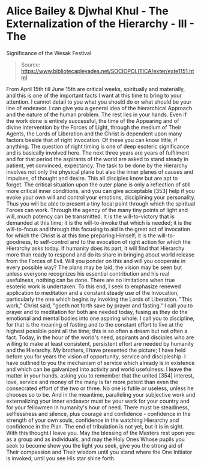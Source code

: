 # Alice Bailey & Djwhal Khul - The Externalization of the Hierarchy - III - The
Significance of the Wesak Festival

> Source: https://www.bibliotecapleyades.net/SOCIOPOLITICA/exter/exte1151.html

From April 15th till June 15th are critical weeks, spiritually and materially, and this is one of the important facts I want at this time to bring to your attention. I cannot detail to you what you should do or what should be your line of endeavor. I can give you a general idea of the hierarchical Approach and the nature of the human problem. The rest lies in your hands.
Even if the work done is entirely successful, the time of the Appearing and of divine intervention by the Forces of Light, through the medium of Their Agents, the Lords of Liberation and the Christ is dependent upon many factors beside that of right invocation. Of these you can know little, if anything. The question of right timing is one of deep esoteric significance and is basically involved here. The next three years are years of fulfilment and for that period the aspirants of the world are asked to stand steady in patient, yet convinced, expectancy. The task to be done by the Hierarchy involves not only the physical plane but also the inner planes of causes and impulses, of thought and desire. This all disciples know but are apt to forget. The critical situation upon the outer plane is only a reflection of still more critical inner conditions, and you can give acceptable [353] help if you evoke your own will and control your emotions, disciplining your personality. Thus you will be able to present a tiny focal point through which the spiritual Forces can work. Through the agency of the many tiny points of light and will, much potency can be transmitted.
It is the will-to-victory that is demanded at this time; it is the will-to-invoke that which is needed; it is the will-to-focus and through this focusing to aid in the great act of invocation for which the Christ is at this time preparing Himself; it is the will-to-goodness, to self-control and to the evocation of right action for which the Hierarchy asks today. If humanity does its part, it will find that Hierarchy more than ready to respond and do its share in bringing about world release from the Forces of Evil.
Will you ponder on this and will you cooperate in every possible way? The plans may be laid, the vision may be seen but unless everyone recognizes his essential contribution and his real usefulness, nothing can be done. There are no limitations when true esoteric work is undertaken. To this end, I seek to emphasize renewed application to meditation and a constant steady use of the Invocation, particularly the one which begins by invoking the Lords of Liberation.
"This work," Christ said, "goeth not forth save by prayer and fasting." I call you to prayer and to meditation for both are needed today, fusing as they do the emotional and mental bodies into one aspiring whole. I call you to discipline, for that is the meaning of fasting and to the constant effort to live at the highest possible point all the time; this is so often a dream but not often a fact. Today, in the hour of the world's need, aspirants and disciples who are willing to make at least consistent, persistent effort are needed by humanity and the Hierarchy.
My brothers, I have presented the picture; I have held before you for years the vision of opportunity, service and discipleship. I have outlined to you the mechanism of service which already is in existence and which can be galvanized into activity and world usefulness. I leave the matter in your hands, asking you to remember that the united [354] interest, love, service and money of the many is far more potent than even the consecrated effort of the two or three. No one is futile or useless, unless he chooses so to be.
And in the meantime, paralleling your subjective work and externalizing your inner endeavor must be your work for your country and for your fellowmen in humanity's hour of need. There must be steadiness, selflessness and silence, plus courage and confidence - confidence in the strength of your own souls, confidence in the watching Hierarchy and confidence in the Plan. The end of tribulation is not yet, but it is in sight. With this thought I leave you. May the blessing of the Masters rest upon you as a group and as individuals, and may the Holy Ones Whose pupils you seek to become show you the light you seek, give you the strong aid of Their compassion and Their wisdom until you stand where the One Initiator is invoked, until you see His star shine forth.
